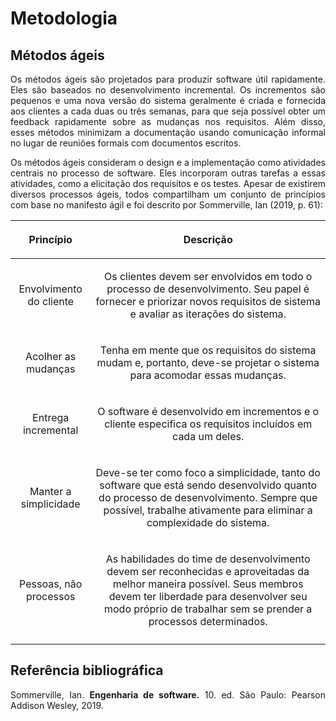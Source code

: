 # Metodologia

## Métodos ágeis
<p style='text-align: justify;'>
    Os métodos ágeis são projetados para produzir software útil rapidamente. Eles são baseados no desenvolvimento incremental. Os incrementos são pequenos e uma nova versão do sistema geralmente é criada e fornecida aos clientes a cada duas ou três semanas, para que seja possível obter um feedback rapidamente sobre as mudanças nos requisitos. Além disso, esses métodos minimizam a documentação usando comunicação informal no lugar de reuniões formais com documentos escritos.
</p>

<p style='text-align: justify;'> 
    Os métodos ágeis consideram o design e a implementação como atividades centrais no processo de software. Eles incorporam outras tarefas a essas atividades, como a elicitação dos requisitos e os testes. Apesar de existirem diversos processos ágeis, todos compartilham um conjunto de princípios com base no manifesto ágil e foi descrito por Sommerville, Ian (2019, p. 61):
</p>

   
|<p style='text-align: center;'> Princípio </p>| <p style='text-align: center;'> Descrição </p>|
|---|---|
|<p style='text-align: center;'> Envolvimento do cliente </p>| <p style='text-align: center;'>Os clientes devem ser envolvidos em todo o processo de desenvolvimento. Seu papel é fornecer e priorizar novos requisitos de sistema e avaliar as iterações do sistema. </p>|
|<p style='text-align: center;'>Acolher as mudanças </p>|<p style='text-align: center;'>Tenha em mente que os requisitos do sistema mudam e, portanto, deve-se projetar o sistema para acomodar essas mudanças. </p>|
|<p style='text-align: center;'>Entrega incremental </p>|<p style='text-align: center;'>O software é desenvolvido em incrementos e o cliente especifica os requisitos incluídos em cada um deles.</p>|
|<p style='text-align: center;'>Manter a simplicidade</p>|<p style='text-align: center;'>Deve-se ter como foco a simplicidade, tanto do software que está sendo desenvolvido quanto do processo de desenvolvimento. Sempre que possível, trabalhe ativamente para eliminar a complexidade do sistema.|
|<p style='text-align: center;'>Pessoas, não processos</p>|<p style='text-align: center;'>As habilidades do time de desenvolvimento devem ser reconhecidas e aproveitadas da melhor maneira possível. Seus membros devem ter liberdade para desenvolver seu modo próprio de trabalhar sem se prender a processos determinados.</p>|
|||




## Referência bibliográfica
<p style='text-align: justify;'> 
    Sommerville, Ian. <b>Engenharia de software.</b> 10. ed. São Paulo: Pearson Addison Wesley, 2019.

</p>